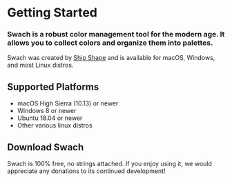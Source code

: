 # Getting Started

<h3 class="font-hairline">
 Swach is a robust color management tool for the modern age. It allows you to collect colors and organize them into palettes.
</h3>

Swach was created by <a href="https://shipshape.io/" class="text-color1 hover:text-color2">Ship Shape</a> and is available for macOS, Windows, and most Linux distros.

## Supported Platforms

- macOS High Sierra (10.13) or newer
- Windows 8 or newer
- Ubuntu 18.04 or newer
- Other various linux distros

## Download Swach

Swach is 100% free, no strings attached. If you enjoy using it, we would appreciate any donations
to its continued development!

